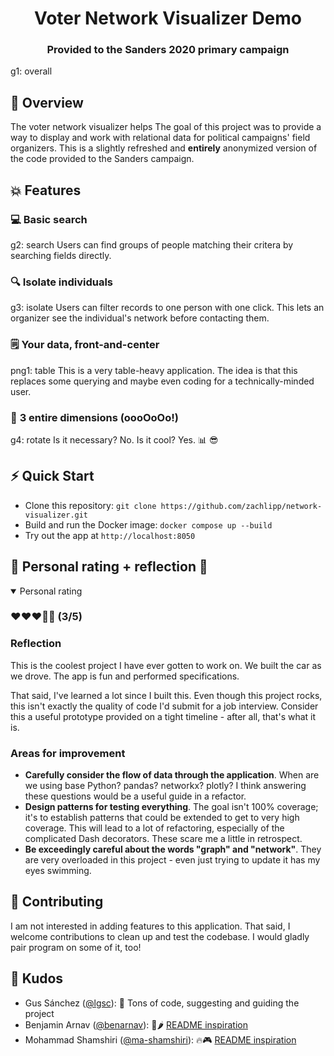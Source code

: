 <h1 align="center">Voter Network Visualizer Demo</h1>
<h3 align="center">Provided to the Sanders 2020 primary campaign</h3>

g1: overall

## 📝 Overview
The voter network visualizer helps
The goal of this project was to provide a way to display and work with relational data for political campaigns' field organizers. This is a slightly refreshed and **entirely** anonymized version of the code provided to the Sanders campaign.

## 💥 Features
### 💻 **Basic search**
g2: search
Users can find groups of people matching their critera by searching fields directly.

### 🔍 **Isolate individuals**
g3: isolate
Users can filter records to one person with one click. This lets an organizer see the individual's network before contacting them.

### 🗒️ **Your data, front-and-center**
png1: table
This is a very table-heavy application. The idea is that this replaces some querying and maybe even coding for a technically-minded user.

### 🤯 **3 entire dimensions (oooOoOo!)**
g4: rotate
Is it necessary? No. Is it cool? Yes. 📊 😎

## ⚡ Quick Start
- Clone this repository: `git clone https://github.com/zachlipp/network-visualizer.git`
- Build and run the Docker image: `docker compose up --build`
- Try out the app at `http://localhost:8050`

## 🥁 Personal rating + reflection 🥁
<details open="">
<summary>Personal rating</summary>
<h3>❤️❤️❤️🖤🖤 (3/5)</h3>
<h3>Reflection</h3>

<p>This is the coolest project I have ever gotten to work on. We built the car as we drove. The app is fun and performed specifications.</p> 

<p>That said, I've learned a lot since I built this. Even though this project rocks, this isn't exactly the quality of code I'd submit for a job interview. Consider this a useful prototype provided on a tight timeline - after all, that's what it is.</p>

<h3>Areas for improvement</h3>
<ul>
    <li><strong>Carefully consider the flow of data through the application</strong>. When are we using base Python? pandas? networkx? plotly? I think answering these questions would be a useful guide in a refactor.</li>
    <li><strong>Design patterns for testing everything</strong>. The goal isn't 100% coverage; it's to establish patterns that could be extended to get to very high coverage. This will lead to a lot of refactoring, especially of the complicated Dash decorators. These scare me a little in retrospect.</li>
    <li><strong>Be exceedingly careful about the words "graph" and "network"</strong>. They are very overloaded in this project - even just trying to update it has my eyes swimming.</li>
</ul>
</details>

## 🤝 Contributing
I am not interested in adding features to this application. That said, I welcome contributions to clean up and test the codebase. I would gladly pair program on some of it, too!

## 🤗 Kudos
- Gus Sánchez ([@lgsc](https://github.com/lgsc)): 🫡 Tons of code, suggesting and guiding the project
- Benjamin Arnav ([@benarnav](https://github.com/benarnav)): 🥵🌶️ [README inspiration](https://github.com/benarnav/bytephase)
- Mohammad Shamshiri ([@ma-shamshiri](https://github.com/ma-shamshiri)): 🔥🎮 [README inspiration](https://github.com/ma-shamshiri/Pacman-Game)